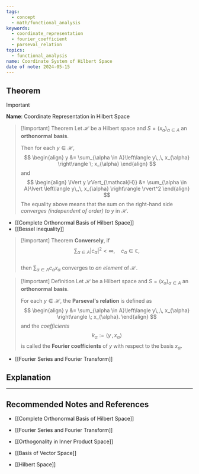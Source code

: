 ```yaml
---
tags:
  - concept
  - math/functional_analysis
keywords:
  - coordinate_representation
  - fourier_coefficient
  - parseval_relation
topics:
  - functional_analysis
name: Coordinate System of Hilbert Space
date of note: 2024-05-15
---
```


## Theorem

>[!important]
>**Name**:  Coordinate Representation in Hilbert Space

>[!important] Theorem
>Let $\mathcal{H}$ be a Hilbert space and $S = (x_{\alpha})_{\alpha \in A}$ an **orthonormal basis**. 
>
>Then for each $y \in \mathcal{H}$,
>$$
> \begin{align}
> y &= \sum_{\alpha \in A}\left\langle  y\,,\, x_{\alpha}   \right\rangle \; x_{\alpha} 
> \end{align}
>$$ 
> and
>$$ 
> \begin{align}
> \lVert y \rVert_{\mathcal{H}} &= \sum_{\alpha \in A}\lvert \left\langle  y\,,\, x_{\alpha}   \right\rangle \rvert^2 
> \end{align}
>$$ 
> The equality above means that the sum on the right-hand side *converges (independent of order) to* $y$ in $\mathcal{H}$. 

- [[Complete Orthonormal Basis of Hilbert Space]]
- [[Bessel inequality]]

>[!important] Theorem
>**Conversely**, if 
>$$
>\sum_{\alpha \in A}|c_{\alpha}|^2 < \infty, \quad c_{\alpha} \in \mathbb{C},
>$$   
>then $\sum_{\alpha \in A}c_{\alpha} x_{\alpha}$ converges to *an element* of $\mathcal{H}$.

>[!important] Definition
>Let $\mathcal{H}$ be a Hilbert space and $S = (x_{\alpha})_{\alpha \in A}$ an **orthonormal basis**. 
>
>For each $y\in \mathcal{H}$, the **Parseval's relation** is defined as 
>$$
> \begin{align}
> y &= \sum_{\alpha \in A}\left\langle  y\,,\, x_{\alpha}   \right\rangle \; x_{\alpha}. 
> \end{align}
>$$ 
>and the *coefficients* $$k_{\alpha} := \left\langle  y\,,\, x_{\alpha}    \right\rangle$$ is called the **Fourier coefficients** of $y$ with respect to the basis $x_{\alpha}.$

- [[Fourier Series and Fourier Transform]]

## Explanation





-----------
##  Recommended Notes and References

- [[Complete Orthonormal Basis of Hilbert Space]]
- [[Fourier Series and Fourier Transform]]

- [[Orthogonality in Inner Product Space]]
- [[Basis of Vector Space]]
- [[Hilbert Space]]